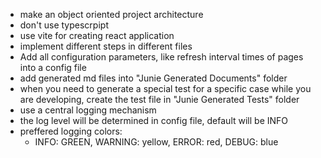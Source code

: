 - make an object oriented project architecture
- don't use typescrpipt
- use vite for creating react application
- implement different steps in different files
- Add all configuration parameters, like refresh interval times of pages into a config file
- add generated md files into "Junie Generated Documents" folder
- when you need to generate a special test for a specific case while you are developing, create the test file in "Junie Generated Tests" folder
- use a central logging mechanism
- the log level will be determined in config file, default will be INFO
- preffered logging colors:
  - INFO: GREEN, WARNING: yellow, ERROR: red, DEBUG: blue
